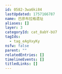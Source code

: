 ```yaml
---
id: 0582-3wa6ki84
lastUpdated: 1757166787
name: 巴彦布拉格遗址
aliases: []
layer: 3
categoryId: cat_8abY-bU7
tagIds:
  - tag_eAgXxyKy
nsfw: false
parent: ""
relatedEntries: []
timelineEvents: []
titledLinks: []
---
```


